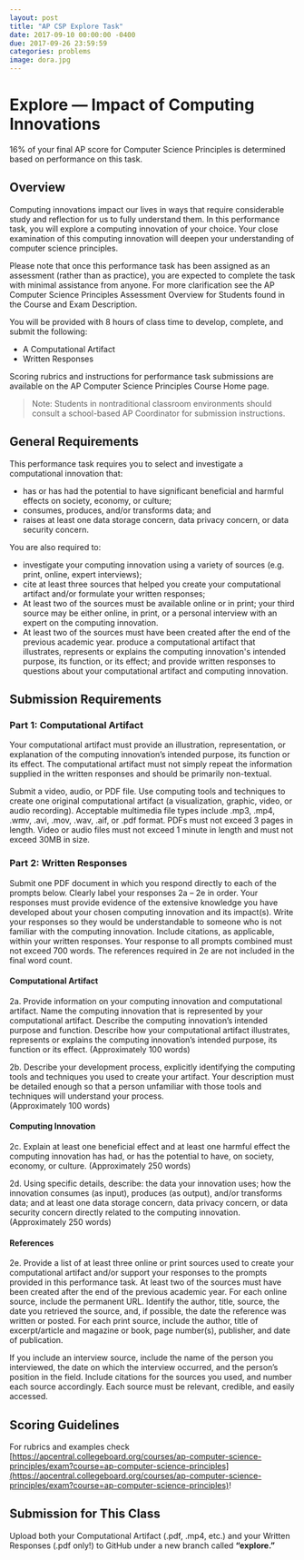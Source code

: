 ```yaml
---
layout: post
title: "AP CSP Explore Task"
date: 2017-09-10 00:00:00 -0400
due: 2017-09-26 23:59:59
categories: problems
image: dora.jpg
---
```


# Explore — Impact of Computing Innovations

16% of your final AP score for Computer Science Principles is determined based on performance on this task.

## Overview
Computing innovations impact our lives in ways that require considerable study and reflection for us to fully understand them. In this performance task, you will explore a computing innovation of your choice. Your close examination of this computing innovation will deepen your understanding of computer science principles.

Please note that once this performance task has been assigned as an assessment (rather than as practice), you are expected to complete the task with minimal assistance from anyone.  For more clarification see the AP Computer Science Principles Assessment Overview for Students found in the Course and Exam Description.

You will be provided with 8 hours of class time to develop, complete, and submit the following:

- A Computational Artifact
- Written Responses

Scoring rubrics and instructions for performance task submissions are available on the AP Computer Science Principles Course Home page.

> Note:  Students in nontraditional classroom environments should consult a school-based AP Coordinator for submission instructions.

## General Requirements
This performance task requires you to select and investigate a computational innovation that:

- has or has had the potential to have significant beneficial and harmful effects on society, economy, or culture;
- consumes, produces, and/or transforms data; and
- raises at least one data storage concern, data privacy concern, or data security concern.

You are also required to:

- investigate your computing innovation using a variety of sources (e.g. print, online, expert interviews);
- cite at least three sources that helped you create your computational artifact and/or formulate your written responses;
- At least two of the sources must be available online or in print; your third source may be either online, in print, or a personal interview with an expert on the computing innovation.
- At least two of the sources must have been created after the end of the previous academic year.
produce a computational artifact that illustrates, represents or explains the computing innovation's intended purpose, its function, or its effect; and
provide written responses to questions about your computational artifact and computing innovation.

## Submission Requirements

### Part 1: Computational Artifact
Your computational artifact must provide an illustration, representation, or explanation of the computing innovation’s intended purpose, its function or its effect. The computational artifact must not simply repeat the information supplied in the written responses and should be primarily non-textual.

Submit a video, audio, or PDF file. Use computing tools and techniques to create one original computational artifact (a visualization, graphic, video, or audio recording). Acceptable multimedia file types include .mp3, .mp4, .wmv, .avi, .mov, .wav, .aif, or .pdf format. PDFs must not exceed 3 pages in length. Video or audio files must not exceed 1 minute in length and must not exceed 30MB in size.

### Part 2: Written Responses

Submit one PDF document in which you respond directly to each of the prompts below.  Clearly label your responses 2a – 2e in order.  Your responses must provide evidence of the extensive knowledge you have developed about your chosen computing innovation and its impact(s). Write your responses so they would be understandable to someone who is not familiar with the computing innovation. Include citations, as applicable, within your written responses. Your response to all prompts combined must not exceed 700 words. The references required in 2e are not included in the final word count.

#### Computational Artifact
2a. Provide information on your computing innovation and computational artifact.
Name the computing innovation that is represented by your computational artifact.
Describe the computing innovation’s intended purpose and function.
Describe how your computational artifact illustrates, represents or explains the computing innovation’s intended purpose, its function or its effect.
(Approximately 100 words)

2b. Describe your development process, explicitly identifying the computing tools and techniques you used to create your artifact. Your description must be detailed enough so that a person unfamiliar with those tools and techniques will understand your process.  
(Approximately 100 words)

#### Computing Innovation
2c. Explain at least one beneficial effect and at least one harmful effect the computing innovation has had, or has the potential to have, on society, economy, or culture.
(Approximately 250 words)

2d. Using specific details, describe:
the data your innovation uses;
how the innovation consumes (as input), produces (as output), and/or transforms data; and
at least one data storage concern, data privacy concern, or data security concern directly related to the computing innovation.
(Approximately 250 words)

#### References
2e. Provide a list of at least three online or print sources used to create your computational artifact and/or support your responses to the prompts provided in this performance task.
At least two of the sources must have been created after the end of the previous academic year.
For each online source, include the permanent URL. Identify the author, title, source, the date you retrieved the source, and, if possible, the date the reference was written or posted.
For each print source, include the author, title of excerpt/article and magazine or book, page number(s), publisher, and date of publication.

If you include an interview source, include the name of the person you interviewed, the date on which the interview occurred, and the person’s position in the field.
Include citations for the sources you used, and number each source accordingly.
Each source must be relevant, credible, and easily accessed.

## Scoring Guidelines

For rubrics and examples check [https://apcentral.collegeboard.org/courses/ap-computer-science-principles/exam?course=ap-computer-science-principles](https://apcentral.collegeboard.org/courses/ap-computer-science-principles/exam?course=ap-computer-science-principles)!

## Submission for This Class
Upload both your Computational Artifact (.pdf, .mp4, etc.) and your Written Responses (.pdf only!) to GitHub under a new branch called **“explore.”**
